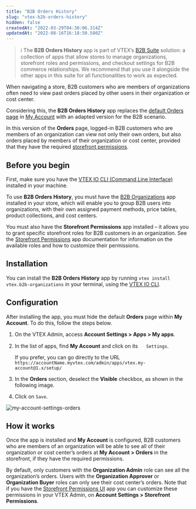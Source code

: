 ```yaml
---
title: "B2B Orders History"
slug: "vtex-b2b-orders-history"
hidden: false
createdAt: "2022-03-29T04:30:06.314Z"
updatedAt: "2022-08-16T16:18:50.580Z"
---
```

> ℹ️ The **B2B Orders History** app is part of VTEX’s [B2B Suite](https://developers.vtex.com/docs/guides/vtex-b2b-suite) solution: a collection of apps that allow stores to manage organizations, storefront roles and permissions, and checkout settings for B2B commerce relationships. We recommend that you use it alongside the other apps in this suite for all functionalities to work as expected.

When navigating a store, B2B customers who are members of organizations often need to view past orders placed by other users in their organization or cost center.

Considering this, the **B2B Orders History** app replaces the [default Orders page](https://help.vtex.com/en/tutorial/how-my-account-works--2BQ3GiqhqGJTXsWVuio3Xh#orders) in [My Account](https://help.vtex.com/en/tutorial/how-my-account-works--2BQ3GiqhqGJTXsWVuio3Xh) with an adapted version for the B2B scenario.

In this version of the **Orders** page, logged-in B2B customers who are members of an organization can view not only their own orders, but also orders placed by members of their organization or cost center, provided that they have the required [storefront permissions](https://developers.vtex.com/docs/guides/vtex-storefront-permissions).


## Before you begin

First, make sure you have the [VTEX IO CLI (Command Line Interface)](https://developers.vtex.com/docs/guides/vtex-io-documentation-vtex-io-cli-install) installed in your machine.

To use **B2B Orders History**, you must have the [B2B Organizations](https://developers.vtex.com/docs/guides/vtex-b2b-organizations) app installed in your store, which will enable you to group B2B users into organizations, with their own assigned payment methods, price tables, product collections, and cost centers. 

You must also have the **Storefront Permissions** app installed – it allows you to grant specific storefront roles for B2B customers in an organization. See the [Storefront Permissions](https://developers.vtex.com/docs/guides/vtex-storefront-permissions) app documentation for information on the available roles and how to customize their permissions.


## Installation

You can install the **B2B Orders History** app by running `vtex install vtex.b2b-organizations` in your terminal, using the [VTEX IO CLI](https://developers.vtex.com/docs/guides/vtex-io-documentation-vtex-io-cli-installation-and-command-reference).


## Configuration

After installing the app, you must hide the default **Orders** page within **My Account**. To do this, follow the steps below.

1. On the VTEX Admin, access **Account Settings > Apps > My apps**.
2. In the list of apps, find **My Account** and click on its <img src="https://user-images.githubusercontent.com/77292838/160175751-b3803ff1-41f1-46d2-981a-b57693c03f79.png" width="15" alt-text="gear-icon"/> `Settings`.

    If you prefer, you can go directly to the URL `https://accountName.myvtex.com/admin/apps/vtex.my-account@1.x/setup/`

3. In the **Orders** section, deselect the **Visible** checkbox, as shown in the following image.
4. Click on `Save`.

![my-account-settings-orders](https://user-images.githubusercontent.com/77292838/160175754-67874b5b-e1e1-4baa-9209-6b6a35c024f8.png)


## How it works

Once the app is installed and **My Account** is configured, B2B customers who are members of an organization will be able to see all of their organization or cost center’s orders at **My Account > Orders** in the storefront, if they have the required permissions.

By default, only customers with the **Organization Admin** role can see all the organization’s orders. Users with the **Organization Approver** or **Organization Buyer** roles can only see their cost center’s orders. Note that if you have the [Storefront Permissions UI](https://developers.vtex.com/docs/guides/vtex-storefront-permissions-ui) app you can customize these permissions in your VTEX Admin, on **Account Settings > Storefront Permissions**.